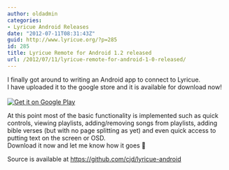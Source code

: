 ```yaml
---
author: oldadmin
categories:
- Lyricue Android Releases
date: "2012-07-11T08:31:43Z"
guid: http://www.lyricue.org/?p=285
id: 285
title: Lyricue Remote for Android 1.2 released
url: /2012/07/11/lyricue-remote-for-android-1-0-released/
---
```


I finally got around to writing an Android app to connect to Lyricue.  
I have uploaded it to the google store and it is available for download now!  
[  
![Get it on Google Play](https://www.android.com/images/brand/get_it_on_play_logo_large.png)  ](https://play.google.com/store/apps/details?id=org.lyricue.android)

At this point most of the basic functionality is implemented such as quick controls, viewing playlists, adding/removing songs from playlists, adding bible verses (but with no page splitting as yet) and even quick access to putting text on the screen or OSD.  
Download it now and let me know how it goes 🙂

Source is available at <https://github.com/cjd/lyricue-android>